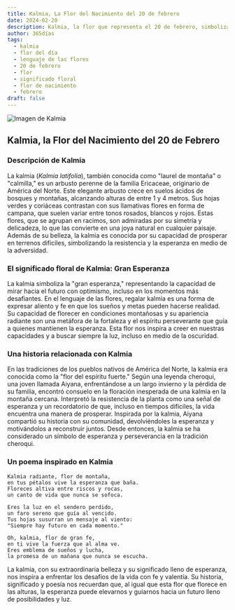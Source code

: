 ```yaml
---
title: Kalmia, La Flor del Nacimiento del 20 de febrero
date: 2024-02-20
description: Kalmia, la flor que representa el 20 de febrero, simboliza Gran esperanza. Descubre su fascinante historia, significado en el lenguaje de las flores y una poesía que celebra su belleza.
author: 365días
tags:
  - kalmia
  - flor del día
  - lenguaje de las flores
  - 20 de febrero
  - flor
  - significado floral
  - flor de nacimiento
  - febrero
draft: false
---
```



![Imagen de Kalmia](https://cdn.pixabay.com/photo/2015/05/17/12/01/kalmia-770766_640.jpg#center)


## Kalmia, la Flor del Nacimiento del 20 de Febrero

### Descripción de Kalmia

La kalmia (_Kalmia latifolia_), también conocida como "laurel de montaña" o "calmilla," es un arbusto perenne de la familia Ericaceae, originario de América del Norte. Este elegante arbusto crece en suelos ácidos de bosques y montañas, alcanzando alturas de entre 1 y 4 metros. Sus hojas verdes y coriáceas contrastan con sus llamativas flores en forma de campana, que suelen variar entre tonos rosados, blancos y rojos. Estas flores, que se agrupan en racimos, son admiradas por su simetría y delicadeza, lo que las convierte en una joya natural en cualquier paisaje. Además de su belleza, la kalmia es conocida por su capacidad de prosperar en terrenos difíciles, simbolizando la resistencia y la esperanza en medio de la adversidad.

### El significado floral de Kalmia: Gran Esperanza

La kalmia simboliza la "gran esperanza," representando la capacidad de mirar hacia el futuro con optimismo, incluso en los momentos más desafiantes. En el lenguaje de las flores, regalar kalmia es una forma de expresar aliento y fe en que los sueños y metas pueden hacerse realidad. Su capacidad de florecer en condiciones montañosas y su apariencia radiante son una metáfora de la fortaleza y el espíritu perseverante que guía a quienes mantienen la esperanza. Esta flor nos inspira a creer en nuestras capacidades y a buscar siempre la luz, incluso en medio de la oscuridad.

### Una historia relacionada con Kalmia

En las tradiciones de los pueblos nativos de América del Norte, la kalmia era conocida como la "flor del espíritu fuerte." Según una leyenda cheroqui, una joven llamada Aiyana, enfrentándose a un largo invierno y la pérdida de su familia, encontró consuelo en la floración inesperada de una kalmia en la montaña cercana. Interpretó la resistencia de la planta como una señal de esperanza y un recordatorio de que, incluso en tiempos difíciles, la vida encuentra una manera de prosperar. Inspirada por la kalmia, Aiyana compartió su historia con su comunidad, devolviéndoles la esperanza y motivándolos a reconstruir juntos. Desde entonces, la kalmia se ha considerado un símbolo de esperanza y perseverancia en la tradición cheroqui.

### Un poema inspirado en Kalmia

```
Kalmia radiante, flor de montaña,  
en tus pétalos vive la esperanza que baña.  
Floreces altiva entre riscos y rocas,  
un canto de vida que nunca se sofoca.  

Eres la luz en el sendero perdido,  
un faro sereno que guía al vencido.  
Tus hojas susurran un mensaje al viento:  
"Siempre hay futuro en cada momento."  

Oh, kalmia, flor de gran fe,  
en ti vive la fuerza que al alma ve.  
Eres emblema de sueños y lucha,  
la promesa de un mañana que nunca se escucha.  
```

La kalmia, con su extraordinaria belleza y su significado lleno de esperanza, nos inspira a enfrentar los desafíos de la vida con fe y valentía. Su historia, significado y poesía nos recuerdan que, al igual que esta flor que florece en las alturas, la esperanza puede elevarnos y guiarnos hacia un futuro lleno de posibilidades y luz.

